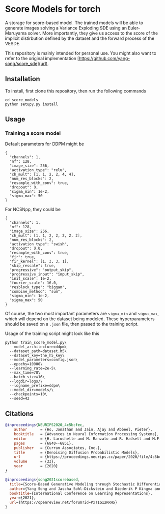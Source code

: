 # Score Models for torch

A storage for score-based model. The trained models will be able to generate images solving a Variance Exploding SDE using an Euler-Maruyama solver. More importantly, they give us access to the score of the implicit distirbution defined by the dataset and the forward process of the VESDE.  

This repository is mainly intended for personal use. You might also want to refer to the original implementation [https://github.com/yang-song/score_sde](url). 

## Installation
To install, first clone this repository, then run the following commands
```
cd score_models
python setupy.py install
```

## Usage
### Training a score model

Default parameters for DDPM might be
```
{
  "channels": 1,
  "nf": 128,
  "image_size": 256,
  "activation_type": "relu",
  "ch_mult": [1, 1, 2, 2, 4, 4],
  "num_res_blocks": 2,
  "resample_with_conv": true,
  "dropout": 0,
  "sigma_min": 1e-2,
  "sigma_max": 50
}
```
For NCSNpp, they could be
```
{
  "channels": 1,
  "nf": 128,
  "image_size": 256,
  "ch_mult": [1, 1, 2, 2, 2, 2, 2],
  "num_res_blocks": 2,
  "activation_type": "swish",
  "dropout": 0.0,
  "resample_with_conv": true,
  "fir": true,
  "fir_kernel": [1, 3, 3, 1],
  "skip_rescale": true,
  "progressive": "output_skip",
  "progressive_input": "input_skip",
  "init_scale": 1e-2,
  "fourier_scale": 16.0,
  "resblock_type": "biggan",
  "combine_method": "sum",
  "sigma_min": 1e-2,
  "sigma_max": 50
}
```
Of course, the two most important parameters are ``sigma_min`` and ``sigma_max``, which will depend on the dataset being modeled. These 
hyperparameters should be saved on a ``.json`` file, then passed to the training script.

Usage of the training script might look like this
```
python train_score_model.py\
  --model_architecture=ddpm\
  --dataset_path=dataset.h5\
  --dataset_key=the_h5_key\
  --model_parameters=config.json\
  --epochs=10000\
  --learning_rate=2e-5\
  --max_time=70\
  --batch_size=16\
  --logdir=logs/\
  --logname_prefixe=ddpm\
  --model_dir=models/\
  --checkpoints=10\
  --seed=42
```


## Citations
```bibtex
@inproceedings{NEURIPS2020_4c5bcfec,
    author      = {Ho, Jonathan and Jain, Ajay and Abbeel, Pieter},
    booktitle   = {Advances in Neural Information Processing Systems},
    editor      = {H. Larochelle and M. Ranzato and R. Hadsell and M.F. Balcan and H. Lin},
    pages       = {6840--6851},
    publisher   = {Curran Associates, Inc.},
    title       = {Denoising Diffusion Probabilistic Models},
    url         = {https://proceedings.neurips.cc/paper/2020/file/4c5bcfec8584af0d967f1ab10179ca4b-Paper.pdf},
    volume      = {33},
    year        = {2020}
}
```

```bibtex
@inproceedings{song2021scorebased,
  title={Score-Based Generative Modeling through Stochastic Differential Equations},
  author={Yang Song and Jascha Sohl-Dickstein and Diederik P Kingma and Abhishek Kumar and Stefano Ermon and Ben Poole},
  booktitle={International Conference on Learning Representations},
  year={2021},
  url={https://openreview.net/forum?id=PxTIG12RRHS}
}
```
